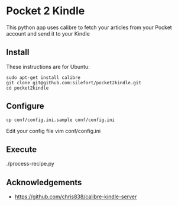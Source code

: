 # Pocket 2 Kindle

This python app uses calibre to fetch your articles from your Pocket account and send it to your Kindle

## Install
These instructions are for Ubuntu:

    sudo apt-get install calibre
    git clone git@github.com:silefort/pocket2kindle.git
    cd pocket2kindle

## Configure
    cp conf/config.ini.sample conf/config.ini
Edit your config file
    vim conf/config.ini

## Execute
./process-recipe.py

## Acknowledgements
* https://github.com/chris838/calibre-kindle-server
